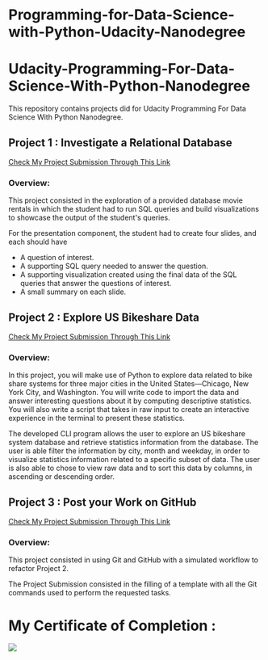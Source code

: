 # Programming-for-Data-Science-with-Python-Udacity-Nanodegree
# Udacity-Programming-For-Data-Science-With-Python-Nanodegree
This repository contains projects did for Udacity Programming For Data Science With Python Nanodegree.


## Project 1 : Investigate a Relational Database
[Check My Project Submission Through This Link]()

### Overview:

This project consisted in the exploration of a provided database movie rentals in which the student had to run SQL queries and build visualizations to showcase the output of the student's queries. 

For the presentation component, the student had to create four slides, and each should have 
* A question of interest.
* A supporting SQL query needed to answer the question.
* A supporting visualization created using the final data of the SQL queries that answer the questions of interest.
* A small summary on each slide.


## Project 2 : Explore US Bikeshare Data
[Check My Project Submission Through This Link]()

### Overview:

In this project, you will make use of Python to explore data related to bike share systems for three major cities in the United States—Chicago, New York City, and Washington. You will write code to import the data and answer interesting questions about it by computing descriptive statistics. You will also write a script that takes in raw input to create an interactive experience in the terminal to present these statistics.

The developed CLI program allows the user to explore an US bikeshare system database and retrieve statistics information from the database. The user is able filter the information by city, month and weekday, in order to visualize statistics information related to a specific subset of data. The user is also able to chose to view raw data and to sort this data by columns, in ascending or descending order.


## Project 3 : Post your Work on GitHub
[Check My Project Submission Through This Link]()

### Overview:

This project consisted in using Git and GitHub with a simulated workflow to refactor Project 2.

The Project Submission consisted in the filling of a template with all the Git commands used to perform the requested tasks.

# My Certificate of Completion :
<img src="certification.jpg"/>
